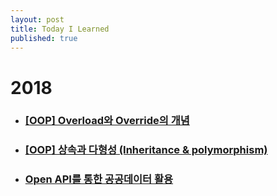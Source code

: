 ```yaml
---
layout: post
title: Today I Learned
published: true
---
```


# 2018

* ### [ [OOP] Overload와 Override의 개념 ](http://ykss.github.io/oop1)
* ### [ [OOP] 상속과 다형성 (Inheritance & polymorphism) ](http://ykss.github.io/oop2)
* ### [ Open API를 통한 공공데이터 활용 ](http://ykss.github.io/openapi)
